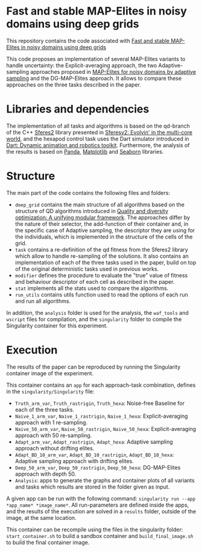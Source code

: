 
# Fast and stable MAP-Elites in noisy domains using deep grids

This repository contains the code associated with [Fast and stable MAP-Elites in noisy domains using deep grids](url)

This code proposes an implementation of several MAP-Elites variants to handle uncertainty: the Explicit-averaging approach,  the two Adaptive-sampling approaches proposed in [MAP-Elites for noisy domains by  adaptive sampling](https://dl.acm.org/doi/abs/10.1145/3319619.3321904) and the DG-MAP-Elites approach. It allows to compare these approaches on the three tasks described in the paper.


# Libraries and dependencies

The implementation of all tasks and algorithms is based on the qd-branch of the C++ [Sferes2](https://github.com/sferes2/sferes2)  library presented in [Sferesv2: Evolvin' in the multi-core world](https://ieeexplore.ieee.org/abstract/document/5586158/?casa_token=EhBJLkircvMAAAAA:ls8I90Y5H2vsJk5RxCYs8X1T9yZHDhDEz5S6g5gatOzETle1LK_ib8zwodx6t5J_-Uwq_YP9), and the hexapod  control task uses the Dart simulator introduced in [Dart: Dynamic animation and robotics toolkit](https://joss.theoj.org/papers/10.21105/joss.00500.pdf).
Furthermore, the analysis of the results is based on [Panda](https://pandas.pydata.org/), [Matplotlib](https://matplotlib.org/) and [Seaborn](https://seaborn.pydata.org/index.html) libraries.

# Structure

The main part of the code contains the following files and folders:
- `deep_grid` contains the main structure of all algorithms based on the structure of QD algorithms introduced in [Quality and diversity optimization: A  unifying modular  framework](https://ieeexplore.ieee.org/abstract/document/7959075/). The approaches differ by the nature of their selector, the add-function of their container and, in the specific case of Adaptive sampling, the descriptor they are using for the individuals, which is implemented in the structure of the cells of the grid.
- `task` contains a re-definition of the qd fitness from the Sferes2 library which allow to handle re-sampling of the solutions. It also contains an implementation of each of the three tasks used in the paper, build on top of the original deterministic tasks used in previous works.
- `modifier` defines the procedure to evaluate the "true" value of fitness and behaviour descriptor of each cell as described in the paper.
- `stat` implements all the stats used to compare the algorithms.
- `run_utils` contains utils function used to read the options of each run and run all algorithms.

In addition, the `analysis` folder is used for the analysis, the `waf_tools` and `wscript` files for compilation, and the `singularity` folder to compile the Singularity container for this experiment.

# Execution

The results of the paper can be reproduced by running the Singularity container image of the experiment. 

This container contains an `app` for each approach-task combination, defines in the  `singularity/Singularity` file:
- `Truth_arm_var`, `Truth_rastrigin`, `Truth_hexa`: Noise-free Baseline for each of the three tasks.
- `Naive_1_arm_var`, `Naive_1_rastrigin`, `Naive_1_hexa`: Explicit-averaging approach with 1 re-sampling.
- `Naive_50_arm_var`, `Naive_50_rastrigin`, `Naive_50_hexa`: Explicit-averaging approach with 50 re-sampling.
- `Adapt_arm_var`, `Adapt_rastrigin`, `Adapt_hexa`: Adaptive sampling approach without drifting elites.
- `Adapt_BD_10_arm_var`, `Adapt_BD_10_rastrigin`, `Adapt_BD_10_hexa`: Adaptive sampling approach with drifting elites.
- `Deep_50_arm_var`, `Deep_50_rastrigin`, `Deep_50_hexa`: DG-MAP-Elites approach with depth 50.
- `Analysis`: apps to generate the graphs and container plots of all variants and tasks which results are stored in the folder given as input.

A given app can be run with the following command: `singularity run --app *app_name* *image_name*`. All run-parameters are defined inside the apps, and the results of the execution are solved in a `results` folder, outside of the image, at the same location.

This container can be recompile using the files in the singularity folder: `start_container.sh` to build a sandbox container and `build_final_image.sh` to build the final container image.
